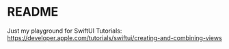 #  README

Just my playground for SwiftUI Tutorials: https://developer.apple.com/tutorials/swiftui/creating-and-combining-views
